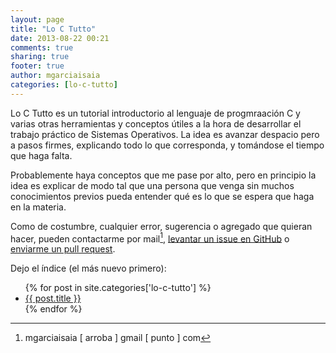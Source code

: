 ```yaml
---
layout: page
title: "Lo C Tutto"
date: 2013-08-22 00:21
comments: true
sharing: true
footer: true
author: mgarciaisaia
categories: [lo-c-tutto]
---
```


Lo C Tutto es un tutorial introductorio al lenguaje de progmraación C y varias otras herramientas y conceptos útiles a la hora de desarrollar el trabajo práctico de Sistemas Operativos. La idea es avanzar despacio pero a pasos firmes, explicando todo lo que corresponda, y tomándose el tiempo que haga falta.

Probablemente haya conceptos que me pase por alto, pero en principio la idea es explicar de modo tal que una persona que venga sin muchos conocimientos previos pueda entender qué es lo que se espera que haga en la materia.

Como de costumbre, cualquier error, sugerencia o agregado que quieran hacer, pueden contactarme por mail[^1], [levantar un issue en GitHub](https://github.com/mgarciaisaia/tutorial-c/issues) o [enviarme un pull request](https://github.com/mgarciaisaia/tutorial-c/fork).

Dejo el índice (el más nuevo primero):

<ul>
{% for post in site.categories['lo-c-tutto'] %}
<li><a href="{{ post.url }}">{{ post.title }}</a></li>
{% endfor %}
</ul>


[^1]: mgarciaisaia [ arroba ] gmail [ punto ] com
